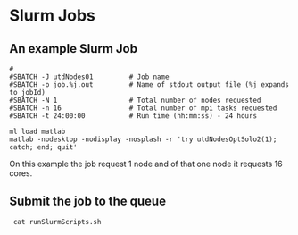 # Slurm Jobs 

## An example Slurm Job 

```
# 
#SBATCH -J utdNodes01         # Job name
#SBATCH -o job.%j.out         # Name of stdout output file (%j expands to jobId)
#SBATCH -N 1                  # Total number of nodes requested
#SBATCH -n 16                 # Total number of mpi tasks requested
#SBATCH -t 24:00:00           # Run time (hh:mm:ss) - 24 hours

ml load matlab
matlab -nodesktop -nodisplay -nosplash -r 'try utdNodesOptSolo2(1); catch; end; quit'
```
On this example the job request 1 node and of  that one node it requests 16 cores.

## Submit the job to the queue 
``` cat runSlurmScripts.sh```

